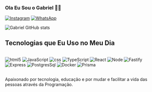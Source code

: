 
### Ola Eu Sou o Gabriel 👋🏻

[![Instagram](https://img.shields.io/badge/Instagram-E4405F?style=for-the-badge&logo=instagram&logoColor=white)](https://www.instagram.com/gabriel_sooares07/)
[![WhatsApp](https://img.shields.io/badge/WhatsApp-25D366?style=for-the-badge&logo=whatsapp&logoColor=white)](https://api.whatsapp.com/send?phone=5511919786675
)

![Gabriel GitHub stats](https://github-readme-stats.vercel.app/api?username=Belmarques&show_icons=true&bg_color=00000000)

## Tecnologias que Eu Uso no Meu Dia 

<div stytle="display: inline_block"><br/>
<img src= "https://img.shields.io/badge/HTML-239120?style=for-the-badge&logo=html5&logoColor=white" alt="html5" />
<img src= "https://img.shields.io/badge/JavaScript-F7DF1E?style=for-the-badge&logo=javascript&logoColor=black" alt="JavaScript" />
<img src= "https://img.shields.io/badge/CSS3-1572B6?style=for-the-badge&logo=css3&logoColor=white" alt="css" />
<img src= "https://img.shields.io/badge/TypeScript-007ACC?style=for-the-badge&logo=typescript&logoColor=white "alt="TypeScript" />
<img src= "https://img.shields.io/badge/React-20232A?style=for-the-badge&logo=react&logoColor=61DAFBalt" alt = "React" />
<img src= "https://img.shields.io/badge/node.js-339933?style=for-the-badge&logo=Node.js&logoColor=white" alt = "Node" />
<img src= "https://img.shields.io/badge/Fastify-000000?style=for-the-badge&logo=fastify&logoColor=white" alt = "Fastify" />
<img src= "https://img.shields.io/badge/express.js-000000?style=for-the-badge&logo=express&logoColor=white" alt = "Express" />
<img src= "https://img.shields.io/badge/postgresql-4169e1?style=for-the-badge&logo=postgresql&logoColor=white" alt = "PostgresSql" />
<img src= "https://img.shields.io/badge/docker-257bd6?style=for-the-badge&logo=docker&logoColor=white" alt = "Docker" />
<img src= "https://img.shields.io/badge/Prisma-3982CE?style=for-the-badge&logo=Prisma&logoColor=white" alt = "Prisma" />





</div> <br/>

Apaixonado por tecnologia, educação e por mudar e facilitar a vida das pessoas através da Programação.


